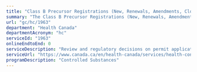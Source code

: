 ```yaml
---
title: "Class B Precursor Registrations (New, Renewals, Amendments, Closures)"
summary: "The Class B Precursor Registrations (New, Renewals, Amendments, Closures) service from Health Canada is not available end-to-end online, according to the GC Service Inventory."
url: "gc/hc/1963"
department: "Health Canada"
departmentAcronym: "hc"
serviceId: "1963"
onlineEndtoEnd: 0
serviceDescription: "Review and regulatory decisions on permit applications from valid Precursor Registered Licensed Dealers. (CSCB)"
serviceUrl: "https://www.canada.ca/en/health-canada/services/health-concerns/controlled-substances-precursor-chemicals/precursor-chemicals.html"
programDescription: "Controlled Substances"
---
```

